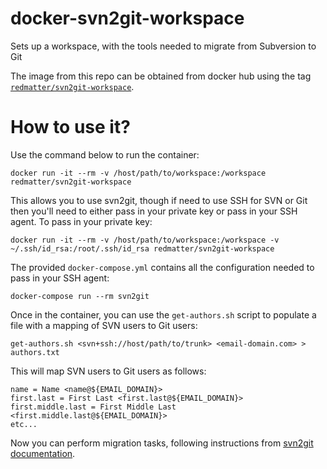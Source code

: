 # docker-svn2git-workspace

Sets up a workspace, with the tools needed to migrate from Subversion to Git

The image from this repo can be obtained from docker hub using the tag
[`redmatter/svn2git-workspace`](https://hub.docker.com/r/redmatter/svn2git-workspace).

# How to use it?

Use the command below to run the container:

    docker run -it --rm -v /host/path/to/workspace:/workspace redmatter/svn2git-workspace

This allows you to use svn2git, though if need to use SSH for SVN or Git then you'll need to either pass in your
private key or pass in your SSH agent.  To pass in your private key:

    docker run -it --rm -v /host/path/to/workspace:/workspace -v ~/.ssh/id_rsa:/root/.ssh/id_rsa redmatter/svn2git-workspace

The provided `docker-compose.yml` contains all the configuration needed to pass in your SSH agent:

    docker-compose run --rm svn2git

Once in the container, you can use the `get-authors.sh` script to populate a file with a mapping of SVN users to Git
users:

    get-authors.sh <svn+ssh://host/path/to/trunk> <email-domain.com> > authors.txt

This will map SVN users to Git users as follows:

    name = Name <name@${EMAIL_DOMAIN}>
    first.last = First Last <first.last@${EMAIL_DOMAIN}>
    first.middle.last = First Middle Last <first.middle.last@${EMAIL_DOMAIN}>
    etc...

Now you can perform migration tasks, following instructions from [svn2git
documentation](https://github.com/nirvdrum/svn2git).

